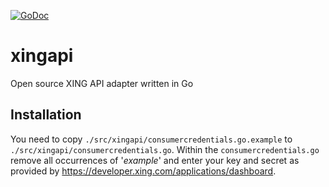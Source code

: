 
[![GoDoc](https://godoc.org/github.com/q231950/xingapi?status.svg)](https://godoc.org/github.com/q231950/xingapi)

# xingapi
Open source XING API adapter written in Go

## Installation
You need to copy ```./src/xingapi/consumercredentials.go.example``` to ```./src/xingapi/consumercredentials.go```. Within the `consumercredentials.go` remove all occurrences of '_example_' and enter your key and secret as provided by https://developer.xing.com/applications/dashboard.


